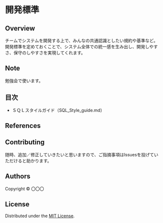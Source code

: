 開発標準
======================

## Overview  
チームでシステムを開発する上で、みんなの共通認識としたい規約や基準など。  
開発標準を定めておくことで、システム全体での統一感を生み出し、開発しやすさ、保守のしやすさを実現してくれます。  

Note
-------
勉強会で使います。

目次
-------
* ＳＱＬスタイルガイド（SQL_Style_guide.md）  

References
-------

Contributing
-------
随時、追加／修正していきたいと思いますので、ご指摘事項はIssuesを投げていただけると助かります。  


Authors
----------
Copyright &copy; 〇〇〇
  
License
----------
Distributed under the [MIT License][mit].
 
[MIT]: http://www.opensource.org/licenses/mit-license.php
